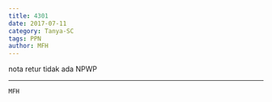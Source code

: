```yaml
---
title: 4301
date: 2017-07-11
category: Tanya-SC
tags: PPN
author: MFH
---
```


nota retur tidak ada NPWP

---



`MFH`
